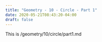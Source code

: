 ```yaml
---
title: "Geometry - 10 - Circle - Part 1"
date: 2020-05-21T08:43:20-04:00
draft: false
---
```

This is /geometry/10/circle/part1.md
